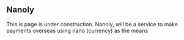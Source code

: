 ## Nanoly

This is page is under construction. Nanoly, will be a service to make payments overseas using nano (currency) as the means
